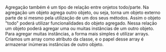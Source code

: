 Agregação também é um tipo de relação entre onjetos todo/parte. Na agregação um objeto agrega outro objeto, ou seja, torna
um objeto externo parte de si mesmo pela utilização de um dos seus métodos. Assim o objeto "todo" poderá utilizar funcionalidades
do objeto agregado. Nessa relação um objeto poderá agregar uma ou muitas instâncias de um outro objeto. Para agregar muitas
instâncias, a forma mais simples é utilizar arrays. Criamos um array como atributo da classe, e o papel desse array é armazenar
inúmeras instâncias de outro objeto.